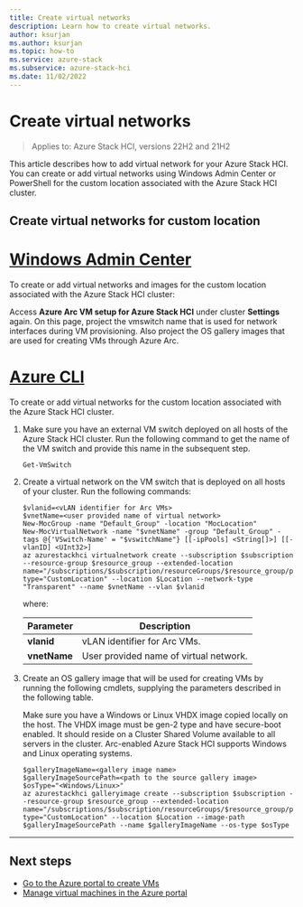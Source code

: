 ```yaml
---
title: Create virtual networks
description: Learn how to create virtual networks.
author: ksurjan
ms.author: ksurjan
ms.topic: how-to
ms.service: azure-stack
ms.subservice: azure-stack-hci
ms.date: 11/02/2022
---
```


# Create virtual networks

> Applies to: Azure Stack HCI, versions 22H2 and 21H2

This article describes how to add virtual network for your Azure Stack HCI. You can create or add virtual networks using Windows Admin Center or PowerShell for the custom location associated with the Azure Stack HCI cluster.

## Create virtual networks for custom location

# [Windows Admin Center](#tab/windows-admin-center)

To create or add virtual networks and images for the custom location associated with the Azure Stack HCI cluster:

Access **Azure Arc VM setup for Azure Stack HCI** under cluster **Settings** again. On this page, project the vmswitch name that is used for network interfaces during VM provisioning. Also project the OS gallery images that are used for creating VMs through Azure Arc.

# [Azure CLI](#tab/azurecli)

To create or add virtual networks for the custom location associated with the Azure Stack HCI cluster.

1. Make sure you have an external VM switch deployed on all hosts of the Azure Stack HCI cluster. Run the following command to get the name of the VM switch and provide this name in the subsequent step.

    ```azurecli
    Get-VmSwitch
    ```

1. Create a virtual network on the VM switch that is deployed on all hosts of your cluster. Run the following commands:

   ```azurecli
   $vlanid=<vLAN identifier for Arc VMs>   
   $vnetName=<user provided name of virtual network>
   New-MocGroup -name "Default_Group" -location "MocLocation"
   New-MocVirtualNetwork -name "$vnetName" -group "Default_Group" -tags @{'VSwitch-Name' = "$vswitchName"} [[-ipPools] <String[]>] [[-vlanID] <UInt32>]
   az azurestackhci virtualnetwork create --subscription $subscription --resource-group $resource_group --extended-location name="/subscriptions/$subscription/resourceGroups/$resource_group/providers/Microsoft.ExtendedLocation/customLocations/$customloc_name" type="CustomLocation" --location $Location --network-type "Transparent" --name $vnetName --vlan $vlanid
   ```

   where:

   | Parameter | Description |
   | ----- | ----------- |
   | **vlanid** | vLAN identifier for Arc VMs. |
   | **vnetName** | User provided name of virtual network. |

1. Create an OS gallery image that will be used for creating VMs by running the following cmdlets, supplying the parameters described in the following table.
   
   Make sure you have a Windows or Linux VHDX image copied locally on the host. The VHDX image must be gen-2 type and have secure-boot enabled. It should reside on a Cluster Shared Volume available to all servers in the cluster. Arc-enabled Azure Stack HCI supports Windows and Linux operating systems.

   ```azurecli
   $galleryImageName=<gallery image name>
   $galleryImageSourcePath=<path to the source gallery image>
   $osType="<Windows/Linux>"
   az azurestackhci galleryimage create --subscription $subscription --resource-group $resource_group --extended-location name="/subscriptions/$subscription/resourceGroups/$resource_group/providers/Microsoft.ExtendedLocation/customLocations/$customloc_name" type="CustomLocation" --location $Location --image-path $galleryImageSourcePath --name $galleryImageName --os-type $osType
   ```

---

## Next steps

- [Go to the Azure portal to create VMs](https://portal.azure.com/#home)
- [Manage virtual machines in the Azure portal](manage-virtual-machines-in-azure-portal.md)